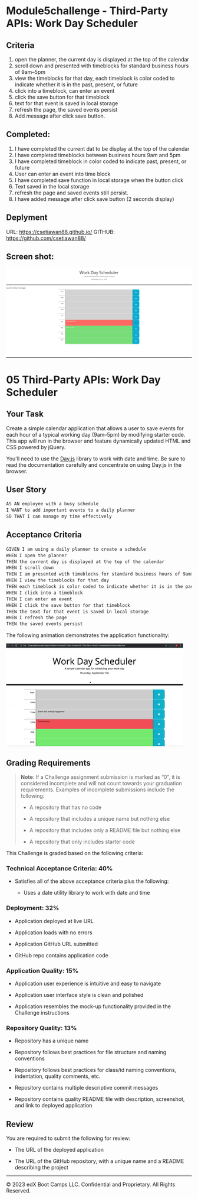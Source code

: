 # Module5challenge - Third-Party APIs: Work Day Scheduler

## Criteria
1) open the planner, the current day is displayed at the top of the calendar
2) scroll down and presented with timeblocks for standard business hours of 9am&ndash;5pm
3) view the timeblocks for that day, each timeblock is color coded to indicate whether it is in the past, present, or future
4) click into a timeblock, can enter an event
5) click the save button for that timeblock
6) text for that event is saved in local storage
7) refresh the page, the saved events persist
8) Add message after click save button.

## Completed:
1) I have completed the current dat to be display at the top of the calendar
2) I have completed timeblocks between business hours 9am and 5pm
3) I have completed timeblock in color coded to indicate past, present, or future
4) User can enter an event into time block
5) I have completed save function in local storage when the button click
6) Text saved in the local storage
7) refresh the page and saved events still persist.
8) I have added message after click save button (2 seconds display)


## Deplyment
URL: https://csetiawan88.github.io/
GITHUB: https://github.com/csetiawan88/

## Screen shot:
![Work Day Scheduler](./Assets/screenshot.jpg)




# 05 Third-Party APIs: Work Day Scheduler

## Your Task

Create a simple calendar application that allows a user to save events for each hour of a typical working day (9am&ndash;5pm) by modifying starter code. This app will run in the browser and feature dynamically updated HTML and CSS powered by jQuery.

You'll need to use the [Day.js](https://day.js.org/en/) library to work with date and time. Be sure to read the documentation carefully and concentrate on using Day.js in the browser.

## User Story

```md
AS AN employee with a busy schedule
I WANT to add important events to a daily planner
SO THAT I can manage my time effectively
```

## Acceptance Criteria

```md
GIVEN I am using a daily planner to create a schedule
WHEN I open the planner
THEN the current day is displayed at the top of the calendar
WHEN I scroll down
THEN I am presented with timeblocks for standard business hours of 9am&ndash;5pm
WHEN I view the timeblocks for that day
THEN each timeblock is color coded to indicate whether it is in the past, present, or future
WHEN I click into a timeblock
THEN I can enter an event
WHEN I click the save button for that timeblock
THEN the text for that event is saved in local storage
WHEN I refresh the page
THEN the saved events persist
```

The following animation demonstrates the application functionality:

<!-- @TODO: create ticket to review/update image) -->
![A user clicks on slots on the color-coded calendar and edits the events.](./Assets/05-third-party-apis-homework-demo.gif)

## Grading Requirements

> **Note**: If a Challenge assignment submission is marked as “0”, it is considered incomplete and will not count towards your graduation requirements. Examples of incomplete submissions include the following:
>
> * A repository that has no code
>
> * A repository that includes a unique name but nothing else
>
> * A repository that includes only a README file but nothing else
>
> * A repository that only includes starter code

This Challenge is graded based on the following criteria:

### Technical Acceptance Criteria: 40%

* Satisfies all of the above acceptance criteria plus the following:

  * Uses a date utility library to work with date and time

### Deployment: 32%

* Application deployed at live URL

* Application loads with no errors

* Application GitHub URL submitted

* GitHub repo contains application code

### Application Quality: 15%

* Application user experience is intuitive and easy to navigate

* Application user interface style is clean and polished

* Application resembles the mock-up functionality provided in the Challenge instructions

### Repository Quality: 13%

* Repository has a unique name

* Repository follows best practices for file structure and naming conventions

* Repository follows best practices for class/id naming conventions, indentation, quality comments, etc.

* Repository contains multiple descriptive commit messages

* Repository contains quality README file with description, screenshot, and link to deployed application

## Review

You are required to submit the following for review:

* The URL of the deployed application

* The URL of the GitHub repository, with a unique name and a README describing the project

- - -
© 2023 edX Boot Camps LLC. Confidential and Proprietary. All Rights Reserved.
